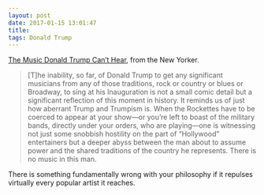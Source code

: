 ```yaml
---
layout: post
date: 2017-01-15 13:01:47
title: 
tags: Donald Trump
---
```


[The Music Donald Trump Can’t Hear](http://www.newyorker.com/news/daily-comment/the-music-donald-trump-cant-hear), from the New Yorker.

> [T]he inability, so far, of Donald Trump to get any significant musicians from any of those traditions, rock or country or blues or Broadway, to sing at his Inauguration is not a small comic detail but a significant reflection of this moment in history. It reminds us of just how aberrant Trump and Trumpism is. When the Rockettes have to be coerced to appear at your show—or you’re left to boast of the military bands, directly under your orders, who are playing—one is witnessing not just some snobbish hostility on the part of “Hollywood” entertainers but a deeper abyss between the man about to assume power and the shared traditions of the country he represents. There is no music in this man.

There is something fundamentally wrong with your philosophy if it repulses virtually every popular artist it reaches.